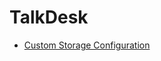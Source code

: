 # TalkDesk

 * [Custom Storage Configuration](http://support.talkdesk.com/hc/en-us/articles/115000353126-Custom-Storage-Configuration-Beta-)
